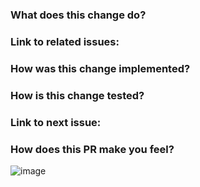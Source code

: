 ### What does this change do?

### Link to related issues:

### How was this change implemented?

### How is this change tested?

### Link to next issue:

### How does this PR make you feel?
![image](LINK_HERE)
